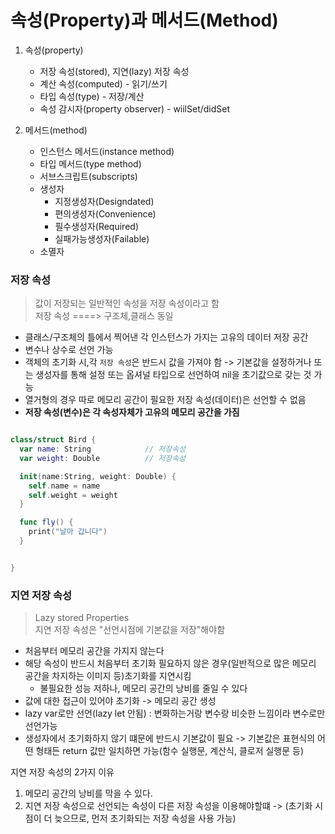 # 속성(Property)과 메서드(Method)

1. 속성(property)    
   * 저장 속성(stored), 지연(lazy) 저장 속성
   * 계산 속성(computed) - 읽기/쓰기
   * 타입 속성(type) - 저장/계산
   * 속성 감시자(property observer) - wiilSet/didSet

2. 메서드(method)
   * 인스턴스 메서드(instance method)
   * 타입 메서드(type method)
   * 서브스크립트(subscripts)
   * 생성자
       *  지정생성자(Designdated)
       *  편의생성자(Convenience)
       *  필수생성자(Required)
       *  실패가능생성자(Failable)
   * 소멸자
  

### 저장 속성
> 값이 저장되는 일반적인 속성을 저장 속성이라고 함      
> 저장 속성 ====> 구조체,클래스 동일

* 클래스/구조체의 틀에서 찍어낸 각 인스턴스가 가지는 고유의 데이터 저장 공간
* 변수나 상수로 선언 가능
* 객체의 초기화 시,각 `저장 속성`은 반드시 값을 가져야 함
  -> 기본값을 설정하거나 또는 생성자를 통해 설정 또는 옵셔널 타입으로 선언하여 nil을 초기값으로 갖는 것 가능
* 열거형의 경우 따로 메모리 공간이 필요한 저장 속성(데이터)은 선언할 수 없음
* **저장 속성(변수)은 각 속성자체가 고유의 메모리 공간을 가짐**

```Swift

class/struct Bird {
  var name: String            // 저장속성
  var weight: Double          // 저장속성

  init(name:String, weight: Double) {
    self.name = name
    self.weight = weight
  }

  func fly() {
    print("날아 갑니다")
  }


}

```


### 지연 저장 속성
> Lazy stored Properties     
> 지연 저장 속성은 "선언시점에 기본값을 저장"해야함


* 처음부터 메모리 공간을 가지지 않는다
* 해당 속성이 반드시 처음부터 초기화 필요하지 않은 경우(일반적으로 많은 메모리 공간을 차지하는 이미지 등)초기화를 지연시킴
  * 불필요한 성능 저하나, 메모리 공간의 낭비를 줄일 수 있다
* 값에 대한 접근이 있어야 초기화 -> 메모리 공간 생성
* lazy var로만 선언(lazy let 안됨) : 변화하는거랑 변수랑 비슷한 느낌이라 변수로만 선언가능
* 생성자에서 초기화하지 않기 떄문에 반드시 기본값이 필요
  -> 기본값은 표현식의 어떤 형태든 return 값만 일치하면 가능(함수 실행문, 계산식, 클로저 실행문 등)

지연 저장 속성의 2가지 이유
1. 메모리 공간의 낭비를 막을 수 있다.
2. 지연 저장 속성으로 선언되는 속성이 다른 저장 속성을 이용해야할떄
  -> (초기화 시점이 더 늦으므로, 먼저 초기화되는 저장 속성을 사용 가능)













